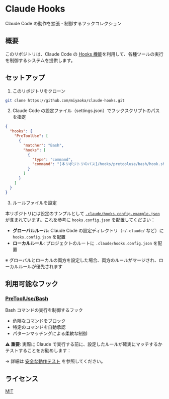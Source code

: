 # Claude Hooks

Claude Code の動作を拡張・制御するフックコレクション

## 概要

このリポジトリは、Claude Code の [Hooks 機能](https://docs.anthropic.com/en/docs/claude-code/hooks)を利用して、各種ツールの実行を制御するシステムを提供します。

## セットアップ

1. このリポジトリをクローン

```bash
git clone https://github.com/miyaoka/claude-hooks.git
```

2. Claude Code の設定ファイル（settings.json）でフックスクリプトのパスを指定

```json
{
  "hooks": {
    "PreToolUse": [
      {
        "matcher": "Bash",
        "hooks": [
          {
            "type": "command",
            "command": "[本リポジトリのパス]/hooks/pretooluse/bash/hook.sh" // ← 実際のパスを指定
          }
        ]
      }
    ]
  }
}
```

3. ルールファイルを設定

本リポジトリには設定のサンプルとして [`.claude/hooks.config.example.json`](.claude/hooks.config.example.json) が含まれています。これを参考に `hooks.config.json` を配置してください：

- **グローバルルール**: Claude Code の設定ディレクトリ（`~/.claude/` など）に `hooks.config.json` を配置
- **ローカルルール**: プロジェクトのルートに `.claude/hooks.config.json` を配置

※ グローバルとローカルの両方を設定した場合、両方のルールがマージされ、ローカルルールが優先されます

## 利用可能なフック

### [PreToolUse/Bash](hooks/pretooluse/bash/docs/user-guide.md)

Bash コマンドの実行を制御するフック

- 危険なコマンドをブロック
- 特定のコマンドを自動承認
- パターンマッチングによる柔軟な制御

**⚠️ 重要**: 実際に Claude で実行する前に、設定したルールが確実にマッチするかテストすることをお勧めします：

→ 詳細は [安全な動作テスト](hooks/pretooluse/bash/docs/user-guide.md#安全な動作テスト) を参照してください。

## ライセンス

[MIT](LICENSE)
